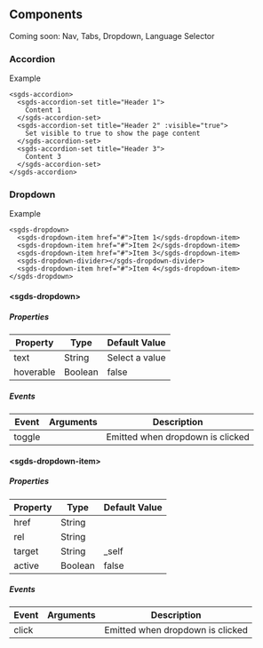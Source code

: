 
## Components 
Coming soon: Nav, Tabs, Dropdown, Language Selector
### Accordion
Example
```
<sgds-accordion>
  <sgds-accordion-set title="Header 1">
    Content 1
  </sgds-accordion-set>
  <sgds-accordion-set title="Header 2" :visible="true">
    Set visible to true to show the page content
  </sgds-accordion-set>
  <sgds-accordion-set title="Header 3">
    Content 3
  </sgds-accordion-set>
</sgds-accordion>
```

### Dropdown
Example
```
<sgds-dropdown>
  <sgds-dropdown-item href="#">Item 1</sgds-dropdown-item>
  <sgds-dropdown-item href="#">Item 2</sgds-dropdown-item>
  <sgds-dropdown-item href="#">Item 3</sgds-dropdown-item>
  <sgds-dropdown-divider></sgds-dropdown-divider>
  <sgds-dropdown-item href="#">Item 4</sgds-dropdown-item>
</sgds-dropdown>
```
#### &lt;sgds-dropdown&gt;
##### Properties

| Property  | Type | Default Value |
| ------------- | ------------- | ------------- |
|  text | String  | Select a value |
| hoverable  | Boolean  | false |

##### Events

| Event  | Arguments | Description |
| ------------- | ------------- | ------------- |
| toggle  |   | Emitted when dropdown is clicked |

#### &lt;sgds-dropdown-item&gt;
##### Properties

| Property  | Type | Default Value |
| ------------- | ------------- | ------------- |
|  href | String  |  |
| rel  | String  |  |
| target  | String  | _self |
| active  | Boolean  | false |

##### Events

| Event  | Arguments | Description |
| ------------- | ------------- | ------------- |
| click  |   | Emitted when dropdown is clicked |